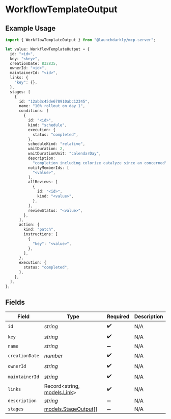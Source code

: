 # WorkflowTemplateOutput

## Example Usage

```typescript
import { WorkflowTemplateOutput } from "@launchdarkly/mcp-server";

let value: WorkflowTemplateOutput = {
  id: "<id>",
  key: "<key>",
  creationDate: 832835,
  ownerId: "<id>",
  maintainerId: "<id>",
  links: {
    "key": {},
  },
  stages: [
    {
      id: "12ab3c45de678910abc12345",
      name: "10% rollout on day 1",
      conditions: [
        {
          id: "<id>",
          kind: "schedule",
          execution: {
            status: "completed",
          },
          scheduleKind: "relative",
          waitDuration: 2,
          waitDurationUnit: "calendarDay",
          description:
            "completion including colorize catalyze since an concerned",
          notifyMemberIds: [
            "<value>",
          ],
          allReviews: [
            {
              id: "<id>",
              kind: "<value>",
            },
          ],
          reviewStatus: "<value>",
        },
      ],
      action: {
        kind: "patch",
        instructions: [
          {
            "key": "<value>",
          },
        ],
      },
      execution: {
        status: "completed",
      },
    },
  ],
};
```

## Fields

| Field                                            | Type                                             | Required                                         | Description                                      |
| ------------------------------------------------ | ------------------------------------------------ | ------------------------------------------------ | ------------------------------------------------ |
| `id`                                             | *string*                                         | :heavy_check_mark:                               | N/A                                              |
| `key`                                            | *string*                                         | :heavy_check_mark:                               | N/A                                              |
| `name`                                           | *string*                                         | :heavy_minus_sign:                               | N/A                                              |
| `creationDate`                                   | *number*                                         | :heavy_check_mark:                               | N/A                                              |
| `ownerId`                                        | *string*                                         | :heavy_check_mark:                               | N/A                                              |
| `maintainerId`                                   | *string*                                         | :heavy_check_mark:                               | N/A                                              |
| `links`                                          | Record<string, [models.Link](../models/link.md)> | :heavy_check_mark:                               | N/A                                              |
| `description`                                    | *string*                                         | :heavy_minus_sign:                               | N/A                                              |
| `stages`                                         | [models.StageOutput](../models/stageoutput.md)[] | :heavy_minus_sign:                               | N/A                                              |